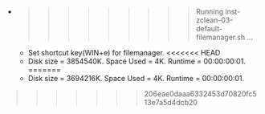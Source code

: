 * >>>>>>>>> Running inst-zclean-03-default-filemanager.sh ...
  * Set shortcut key(WIN+e) for filemanager.
<<<<<<< HEAD
  * Disk size = 3854540K. Space Used = 4K. Runtime = 00:00:00:01.
=======
  * Disk size = 3694216K. Space Used = 4K. Runtime = 00:00:00:01.
>>>>>>> 206eae0daaa6332453d70820fc513e7a5d4dcb20
